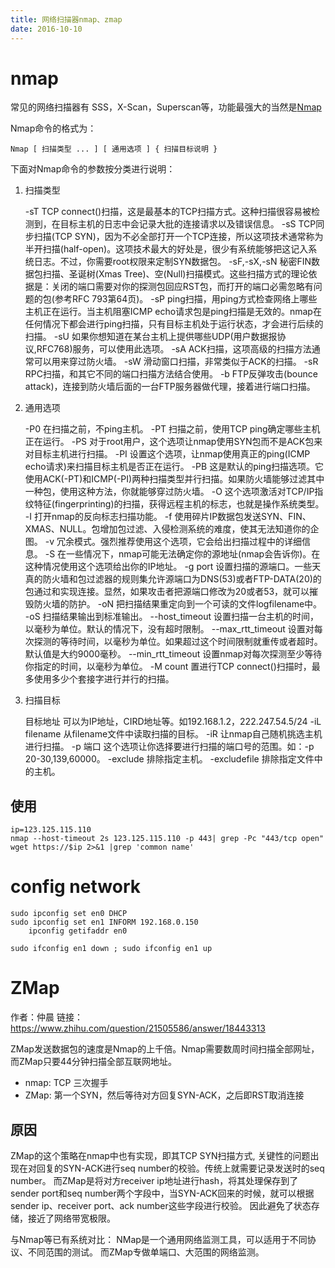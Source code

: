 ```yaml
---
title: 网络扫描器nmap、zmap
date: 2016-10-10
---
```

# nmap
常见的网络扫描器有 SSS，X-Scan，Superscan等，功能最强大的当然是[Nmap](http://www.aiezu.com/system/linux/linux_nmap_tutorial.html)

Nmap命令的格式为：

	Nmap [ 扫描类型 ... ] [ 通用选项 ] { 扫描目标说明 }

下面对Nmap命令的参数按分类进行说明：

1. 扫描类型

	-sT	TCP connect()扫描，这是最基本的TCP扫描方式。这种扫描很容易被检测到，在目标主机的日志中会记录大批的连接请求以及错误信息。
	-sS	TCP同步扫描(TCP SYN)，因为不必全部打开一个TCP连接，所以这项技术通常称为半开扫描(half-open)。这项技术最大的好处是，很少有系统能够把这记入系统日志。不过，你需要root权限来定制SYN数据包。
	-sF,-sX,-sN	秘密FIN数据包扫描、圣诞树(Xmas Tree)、空(Null)扫描模式。这些扫描方式的理论依据是：关闭的端口需要对你的探测包回应RST包，而打开的端口必需忽略有问题的包(参考RFC 793第64页)。
	-sP	ping扫描，用ping方式检查网络上哪些主机正在运行。当主机阻塞ICMP echo请求包是ping扫描是无效的。nmap在任何情况下都会进行ping扫描，只有目标主机处于运行状态，才会进行后续的扫描。
	-sU	如果你想知道在某台主机上提供哪些UDP(用户数据报协议,RFC768)服务，可以使用此选项。
	-sA	ACK扫描，这项高级的扫描方法通常可以用来穿过防火墙。
	-sW	滑动窗口扫描，非常类似于ACK的扫描。
	-sR	RPC扫描，和其它不同的端口扫描方法结合使用。
	-b	FTP反弹攻击(bounce attack)，连接到防火墙后面的一台FTP服务器做代理，接着进行端口扫描。

2. 通用选项

	-P0	在扫描之前，不ping主机。
	-PT	扫描之前，使用TCP ping确定哪些主机正在运行。
	-PS	对于root用户，这个选项让nmap使用SYN包而不是ACK包来对目标主机进行扫描。
	-PI	设置这个选项，让nmap使用真正的ping(ICMP echo请求)来扫描目标主机是否正在运行。
	-PB	这是默认的ping扫描选项。它使用ACK(-PT)和ICMP(-PI)两种扫描类型并行扫描。如果防火墙能够过滤其中一种包，使用这种方法，你就能够穿过防火墙。
	-O	这个选项激活对TCP/IP指纹特征(fingerprinting)的扫描，获得远程主机的标志，也就是操作系统类型。
	-I	打开nmap的反向标志扫描功能。
	-f	使用碎片IP数据包发送SYN、FIN、XMAS、NULL。包增加包过滤、入侵检测系统的难度，使其无法知道你的企图。
	-v	冗余模式。强烈推荐使用这个选项，它会给出扫描过程中的详细信息。
	-S <IP>	在一些情况下，nmap可能无法确定你的源地址(nmap会告诉你)。在这种情况使用这个选项给出你的IP地址。
	-g port	设置扫描的源端口。一些天真的防火墙和包过滤器的规则集允许源端口为DNS(53)或者FTP-DATA(20)的包通过和实现连接。显然，如果攻击者把源端口修改为20或者53，就可以摧毁防火墙的防护。
	-oN	把扫描结果重定向到一个可读的文件logfilename中。
	-oS	扫描结果输出到标准输出。
	--host_timeout	设置扫描一台主机的时间，以毫秒为单位。默认的情况下，没有超时限制。
	--max_rtt_timeout	设置对每次探测的等待时间，以毫秒为单位。如果超过这个时间限制就重传或者超时。默认值是大约9000毫秒。
	--min_rtt_timeout	设置nmap对每次探测至少等待你指定的时间，以毫秒为单位。
	-M count	置进行TCP connect()扫描时，最多使用多少个套接字进行并行的扫描。

3. 扫描目标

	目标地址	可以为IP地址，CIRD地址等。如192.168.1.2，222.247.54.5/24
	-iL filename	从filename文件中读取扫描的目标。
	-iR	让nmap自己随机挑选主机进行扫描。
	-p	端口 这个选项让你选择要进行扫描的端口号的范围。如：-p 20-30,139,60000。
	-exclude	排除指定主机。
	-excludefile	排除指定文件中的主机。

## 使用

    ip=123.125.115.110 
    nmap --host-timeout 2s 123.125.115.110 -p 443| grep -Pc "443/tcp open"
    wget https://$ip 2>&1 |grep 'common name'


# config network

    sudo ipconfig set en0 DHCP
    sudo ipconfig set en1 INFORM 192.168.0.150
        ipconfig getifaddr en0

    sudo ifconfig en1 down ; sudo ifconfig en1 up

# ZMap
作者：仲晨
链接：https://www.zhihu.com/question/21505586/answer/18443313

ZMap发送数据包的速度是Nmap的上千倍。Nmap需要数周时间扫描全部网址，而ZMap只要44分钟扫描全部互联网地址。

- nmap: TCP 三次握手
- ZMap: 第一个SYN，然后等待对方回复SYN-ACK，之后即RST取消连接

## 原因
ZMap的这个策略在nmap中也有实现，即其TCP SYN扫描方式, 关键性的问题出现在对回复的SYN-ACK进行seq number的校验。传统上就需要记录发送时的seq number。
而ZMap是将对方receiver ip地址进行hash，将其处理保存到了sender port和seq number两个字段中，当SYN-ACK回来的时候，就可以根据sender ip、receiver port、ack number这些字段进行校验。
因此避免了状态存储，接近了网络带宽极限。

与Nmap等已有系统对比：
NMap是一个通用网络监测工具，可以适用于不同协议、不同范围的测试。
而ZMap专做单端口、大范围的网络监测。
